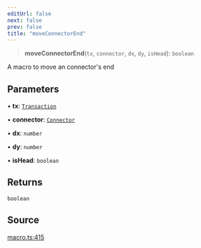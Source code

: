 ```yaml
---
editUrl: false
next: false
prev: false
title: "moveConnectorEnd"
---
```


> **moveConnectorEnd**(`tx`, `connector`, `dx`, `dy`, `isHead`): `boolean`

A macro to move an connector's end

## Parameters

• **tx**: [`Transaction`](/api-core/classes/transaction/)

• **connector**: [`Connector`](/api-core/classes/connector/)

• **dx**: `number`

• **dy**: `number`

• **isHead**: `boolean`

## Returns

`boolean`

## Source

[macro.ts:415](https://github.com/dakhetov/dgmjs/blob/main/packages/core/src/macro.ts#L415)
